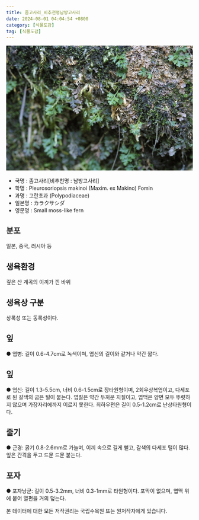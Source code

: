 ```yaml
---
title: 좀고사리_비추천명남방고사리
date: 2024-08-01 04:04:54 +0800
category: [식물도감]
tag: [식물도감]
---
```




![좀고사리[비추천명 : 남방고사리]](/assets/img/fileUpload/plants/basic/Lindsaeaceae/Pleurosoriopsis/3242/3242_1_th2.jpg)
- 국명 : 좀고사리[비추천명 : 남방고사리]
- 학명 : Pleurosoriopsis makinoi (Maxim. ex Makino) Fomin
- 과명 : 고란초과 (Polypodiaceae)
- 일본명 : カラクサシダ
- 영문명 : Small moss-like fern


## 분포
일본, 중국, 러시아 등 
## 생육환경
깊은 산 계곡의 이끼가 낀 바위 
## 생육상 구분
상록성 또는 동록성이다. 
## 잎
● 엽병: 길이 0.6-4.7cm로 녹색이며, 엽신의 길이와 같거나 약간 짧다. 
## 잎
● 엽신: 길이 1.3-5.5cm, 너비 0.6-1.5cm로 장타원형이며, 2회우상복엽이고, 다세포로 된 갈색의 굽은 털이 붙는다. 엽질은 약간 두꺼운 지질이고, 엽맥은 양면 모두 뚜렷하지 않으며 가장자리에까지 이르지 못한다. 최하우편은 길이 0.5-1.2cm로 난상타원형이다. 
## 줄기
● 근경: 굵기 0.8-2.6mm로 가늘며, 이끼 속으로 길게 뻗고, 갈색의 다세포 털이 많다. 잎은 간격을 두고 드문 드문 붙는다. 
## 포자
● 포자낭군: 길이 0.5-3.2mm, 너비 0.3-1mm로 타원형이다. 포막이 없으며, 엽맥 위에 붙어 열편을 거의 덮는다. 






본 데이터에 대한 모든 저작권리는 국립수목원 또는 원저작자에게 있습니다.
